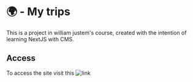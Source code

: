 # :earth_africa: - My trips

This is a project in william justem's course, created with the intention of learning NextJS with CMS.

## Access

To access the site visit this ![link](https://my-trips-klinkonskydev.vercel.app)
